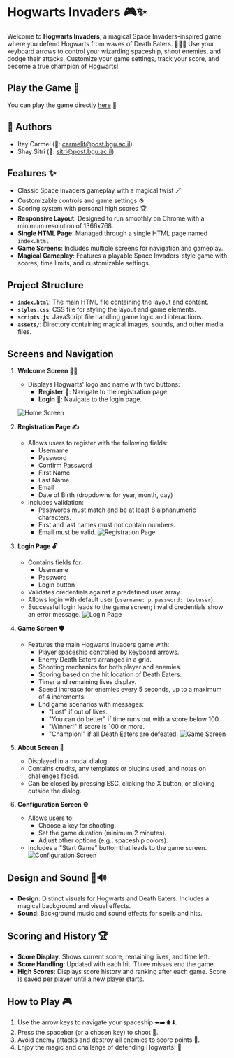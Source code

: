 # Hogwarts Invaders 🎮✨

Welcome to **Hogwarts Invaders**, a magical Space Invaders-inspired game where you defend Hogwarts from waves of Death Eaters. 🚀🧙‍♂️ Use your keyboard arrows to control your wizarding spaceship, shoot enemies, and dodge their attacks. Customize your game settings, track your score, and become a true champion of Hogwarts!

## Play the Game 🎉

You can play the game directly [here](https://web-development-environments-2023.github.io/assignment2-208909416_209405042/) 🌟

## 👥 Authors
- Itay Carmel (📧: carmelit@post.bgu.ac.il)
- Shay Sitri (📧: sitri@post.bgu.ac.il)


## Features ✨

- Classic Space Invaders gameplay with a magical twist 🪄
- Customizable controls and game settings ⚙️
- Scoring system with personal high scores 🏆
- **Responsive Layout**: Designed to run smoothly on Chrome with a minimum resolution of 1366x768.
- **Single HTML Page**: Managed through a single HTML page named `index.html`.
- **Game Screens**: Includes multiple screens for navigation and gameplay.
- **Magical Gameplay**: Features a playable Space Invaders-style game with scores, time limits, and customizable settings.


## Project Structure

- **`index.html`**: The main HTML file containing the layout and content.
- **`styles.css`**: CSS file for styling the layout and game elements.
- **`scripts.js`**: JavaScript file handling game logic and interactions.
- **`assets/`**: Directory containing magical images, sounds, and other media files.

## Screens and Navigation

1. **Welcome Screen 🧙‍♂️**
   - Displays Hogwarts' logo and name with two buttons:
     - **Register** 📝: Navigate to the registration page.
     - **Login** 🔑: Navigate to the login page.
    
   ![Home Screen]([https://github.com/shaySitri/HogwartsInvaders/blob/main/hogInvReadmeImg/home.jpg?raw=true])


2. **Registration Page ✍️**
   - Allows users to register with the following fields:
     - Username
     - Password
     - Confirm Password
     - First Name
     - Last Name
     - Email
     - Date of Birth (dropdowns for year, month, day)
   - Includes validation:
     - Passwords must match and be at least 8 alphanumeric characters.
     - First and last names must not contain numbers.
     - Email must be valid.
   ![Registration Page]([https://github.com/shaySitri/HogwartsInvaders/blob/main/hogInvReadmeImg/reg.jpg])

3. **Login Page 🔓**
   - Contains fields for:
     - Username
     - Password
     - Login button
   - Validates credentials against a predefined user array.
   - Allows login with default user (`username: p`, `password: testuser`).
   - Successful login leads to the game screen; invalid credentials show an error message.
   ![Login Page]([https://github.com/shaySitri/HogwartsInvaders/blob/main/hogInvReadmeImg/login.jpg])

4. **Game Screen 🛡️**
   - Features the main Hogwarts Invaders game with:
     - Player spaceship controlled by keyboard arrows.
     - Enemy Death Eaters arranged in a grid.
     - Shooting mechanics for both player and enemies.
     - Scoring based on the hit location of Death Eaters.
     - Timer and remaining lives display.
     - Speed increase for enemies every 5 seconds, up to a maximum of 4 increments.
     - End game scenarios with messages:
       - "Lost" if out of lives.
       - "You can do better" if time runs out with a score below 100.
       - "Winner!" if score is 100 or more.
       - "Champion!" if all Death Eaters are defeated.
   ![Game Screen]([https://github.com/shaySitri/HogwartsInvaders/blob/main/hogInvReadmeImg/board.jpg])

5. **About Screen 📜**
   - Displayed in a modal dialog.
   - Contains credits, any templates or plugins used, and notes on challenges faced.
   - Can be closed by pressing ESC, clicking the X button, or clicking outside the dialog.

6. **Configuration Screen ⚙️**
   - Allows users to:
     - Choose a key for shooting.
     - Set the game duration (minimum 2 minutes).
     - Adjust other options (e.g., spaceship colors).
   - Includes a "Start Game" button that leads to the game screen.
   ![Configuration Screen]([https://github.com/shaySitri/HogwartsInvaders/blob/main/hogInvReadmeImg/gamesettings.jpg])

## Design and Sound 🎨🔊

- **Design**: Distinct visuals for Hogwarts and Death Eaters. Includes a magical background and visual effects.
- **Sound**: Background music and sound effects for spells and hits.

## Scoring and History 🏆

- **Score Display**: Shows current score, remaining lives, and time left.
- **Score Handling**: Updated with each hit. Three misses end the game.
- **High Scores**: Displays score history and ranking after each game. Score is saved per player until a new player starts.

## How to Play 🎮

1. Use the arrow keys to navigate your spaceship ⬅️➡️⬆️⬇️.
2. Press the spacebar (or a chosen key) to shoot 🔫.
3. Avoid enemy attacks and destroy all enemies to score points 🎯.
4. Enjoy the magic and challenge of defending Hogwarts! 🏰


